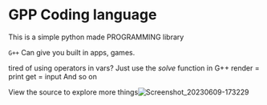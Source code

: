 # GPP Coding language
This is a simple python made PROGRAMMING library 


```G++``` Can give you built in apps, games.

tired of using operators in vars? Just use the *solve* function in G++
render = print
get = input
And so on

View the source to explore more things![Screenshot_20230609-173229](https://github.com/JavaCoder9721/GPP_Programming_language/assets/135316137/b8debb98-2d82-4347-8324-5ab86d0616cb)

